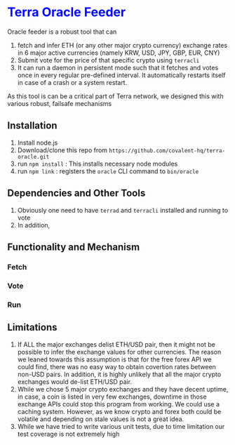 # <span style="color:blue">Terra Oracle Feeder</span>



Oracle feeder is a robust tool that can 

1. fetch and infer ETH (or any other major crypto currency) exchange rates in 6 major active currencies (namely KRW, USD, JPY, GBP, EUR, CNY)
2. Submit vote for the price of that specific crypto using `terracli`
3. It can run a daemon in persistent mode such that it fetches and votes once in every regular pre-defined interval. It automatically restarts itself in case of a crash or a system restart.

As this tool is can be a critical part of Terra network, we designed this with various robust, failsafe mechanisms

## Installation

1. Install node.js
2. Download/clone this repo from `https://github.com/covalent-hq/terra-oracle.git`
3. run `npm install` : This installs necessary node modules
4. run `npm link` : registers the `oracle` CLI command to `bin/oracle`


## Dependencies and Other Tools
1. Obviously one need to have `terrad` and `terracli` installed and running to vote
2. In addition, 

## Functionality and Mechanism
### Fetch

### Vote

### Run
## Limitations
1. If ALL the major exchanges delist ETH/USD pair, then it might not be possible to infer the exchange values for other currencies. The reason we leaned towards this assumption is that for the free forex API we could find, there was no easy way to obtain covertion rates between non-USD pairs. In addition, it is highly unlikely that all the major crypto exchanges would de-list ETH/USD pair.
2. While we chose 5 major crypto exchanges and they have decent uptime, in case, a coin is listed in very few exchanges, downtime in those exchange APIs could stop this program from working. We could use a caching system. However, as we know crypto and forex both could be volatile and depending on stale values is not a great idea.
3. While we have tried to write various unit tests, due to time limitation our test coverage is not extremely high
